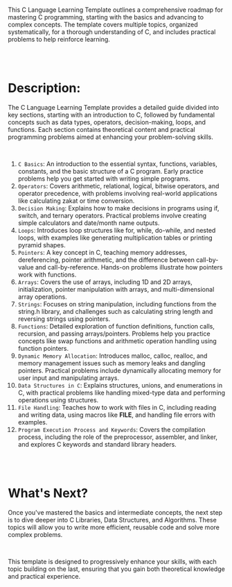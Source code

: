 #
This C Language Learning Template outlines a comprehensive roadmap for mastering C programming, starting with the basics and advancing to complex concepts. The template covers multiple topics, organized systematically, for a thorough understanding of C, and includes practical problems to help reinforce learning.

<br><br>

# Description:
The C Language Learning Template provides a detailed guide divided into key sections, starting with an introduction to C, followed by fundamental concepts such as data types, operators, decision-making, loops, and functions. Each section contains theoretical content and practical programming problems aimed at enhancing your problem-solving skills.

<br>

1. `C Basics`: An introduction to the essential syntax, functions, variables, constants, and the basic structure of a C program. Early practice problems help you get started with writing simple programs.
2. `Operators`: Covers arithmetic, relational, logical, bitwise operators, and operator precedence, with problems involving real-world applications like calculating zakat or time conversion.
3. `Decision Making`: Explains how to make decisions in programs using if, switch, and ternary operators. Practical problems involve creating simple calculators and date/month name outputs.
4. `Loops`: Introduces loop structures like for, while, do-while, and nested loops, with examples like generating multiplication tables or printing pyramid shapes.
5. `Pointers`: A key concept in C, teaching memory addresses, dereferencing, pointer arithmetic, and the difference between call-by-value and call-by-reference. Hands-on problems illustrate how pointers work with functions.
6. `Arrays`: Covers the use of arrays, including 1D and 2D arrays, initialization, pointer manipulation with arrays, and multi-dimensional array operations.
7. `Strings`: Focuses on string manipulation, including functions from the string.h library, and challenges such as calculating string length and reversing strings using pointers.
8. `Functions`: Detailed exploration of function definitions, function calls, recursion, and passing arrays/pointers. Problems help you practice concepts like swap functions and arithmetic operation handling using function pointers.
9. `Dynamic Memory Allocation`: Introduces malloc, calloc, realloc, and memory management issues such as memory leaks and dangling pointers. Practical problems include dynamically allocating memory for user input and manipulating arrays.
10. `Data Structures in C`: Explains structures, unions, and enumerations in C, with practical problems like handling mixed-type data and performing operations using structures.
11. `File Handling`: Teaches how to work with files in C, including reading and writing data, using macros like __FILE__, and handling file errors with examples.
12. `Program Execution Process and Keywords`: Covers the compilation process, including the role of the preprocessor, assembler, and linker, and explores C keywords and standard library headers.

<br><br>

# What's Next?
Once you've mastered the basics and intermediate concepts, the next step is to dive deeper into C Libraries, Data Structures, and Algorithms. These topics will allow you to write more efficient, reusable code and solve more complex problems.

<br>

This template is designed to progressively enhance your skills, with each topic building on the last, ensuring that you gain both theoretical knowledge and practical experience.
